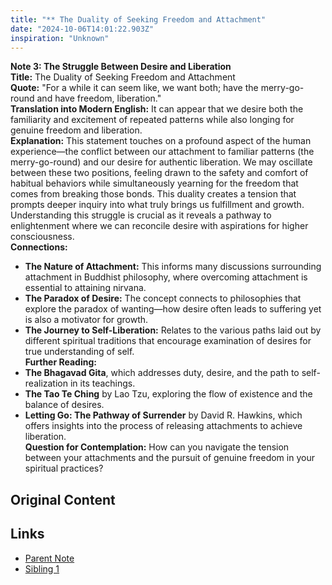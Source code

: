 ```yaml
---
title: "** The Duality of Seeking Freedom and Attachment"
date: "2024-10-06T14:01:22.903Z"
inspiration: "Unknown"
---
```


**Note 3: The Struggle Between Desire and Liberation**  
**Title:** The Duality of Seeking Freedom and Attachment  
**Quote:** "For a while it can seem like, we want both; have the merry-go-round and have freedom, liberation."  
**Translation into Modern English:** It can appear that we desire both the familiarity and excitement of repeated patterns while also longing for genuine freedom and liberation.  
**Explanation:** This statement touches on a profound aspect of the human experience—the conflict between our attachment to familiar patterns (the merry-go-round) and our desire for authentic liberation. We may oscillate between these two positions, feeling drawn to the safety and comfort of habitual behaviors while simultaneously yearning for the freedom that comes from breaking those bonds. This duality creates a tension that prompts deeper inquiry into what truly brings us fulfillment and growth. Understanding this struggle is crucial as it reveals a pathway to enlightenment where we can reconcile desire with aspirations for higher consciousness.  
**Connections:**  
- **The Nature of Attachment:** This informs many discussions surrounding attachment in Buddhist philosophy, where overcoming attachment is essential to attaining nirvana.  
- **The Paradox of Desire:** The concept connects to philosophies that explore the paradox of wanting—how desire often leads to suffering yet is also a motivator for growth.  
- **The Journey to Self-Liberation:** Relates to the various paths laid out by different spiritual traditions that encourage examination of desires for true understanding of self.  
**Further Reading:**  
- **The Bhagavad Gita**, which addresses duty, desire, and the path to self-realization in its teachings.  
- **The Tao Te Ching** by Lao Tzu, exploring the flow of existence and the balance of desires.  
- **Letting Go: The Pathway of Surrender** by David R. Hawkins, which offers insights into the process of releasing attachments to achieve liberation.  
**Question for Contemplation:** How can you navigate the tension between your attachments and the pursuit of genuine freedom in your spiritual practices?

## Original Content



## Links

- [Parent Note](/parent-note.md)
- [Sibling 1](/zettel1.md)
